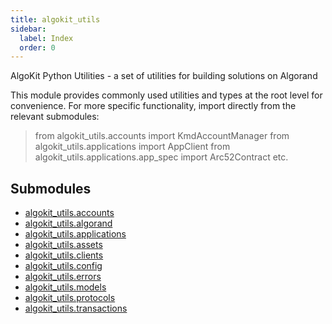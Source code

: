 ```yaml
---
title: algokit_utils
sidebar:
  label: Index
  order: 0
---
```


AlgoKit Python Utilities - a set of utilities for building solutions on Algorand

This module provides commonly used utilities and types at the root level for convenience.
For more specific functionality, import directly from the relevant submodules:

> from algokit_utils.accounts import KmdAccountManager
> from algokit_utils.applications import AppClient
> from algokit_utils.applications.app_spec import Arc52Contract
> etc.

## Submodules

- [algokit_utils.accounts](accounts/)
- [algokit_utils.algorand](algorand/)
- [algokit_utils.applications](applications/)
- [algokit_utils.assets](assets/)
- [algokit_utils.clients](clients/)
- [algokit_utils.config](config/)
- [algokit_utils.errors](errors/)
- [algokit_utils.models](models/)
- [algokit_utils.protocols](protocols/)
- [algokit_utils.transactions](transactions/)

